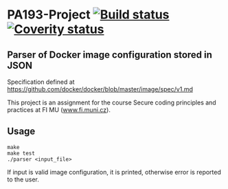 # PA193-Project [![Build status](https://travis-ci.org/Afforix/PA193-Project.svg)](https://travis-ci.org/Afforix/PA193-Project) [![Coverity status](https://scan.coverity.com/projects/6953/badge.svg)](https://scan.coverity.com/projects/afforix-pa193-project)
## Parser of Docker image configuration stored in JSON
Specification defined at https://github.com/docker/docker/blob/master/image/spec/v1.md

This project is an assignment for the course Secure coding principles and practices at FI MU (www.fi.muni.cz).

## Usage
```
make
make test
./parser <input_file>
```
If input is valid image configuration, it is printed, otherwise error is reported to the user.
